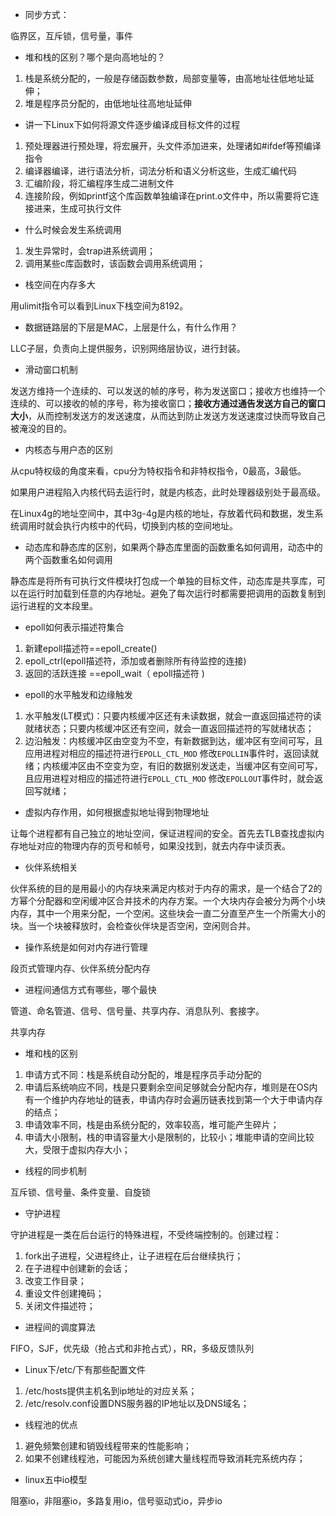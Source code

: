 * 同步方式：

临界区，互斥锁，信号量，事件



* 堆和栈的区别？哪个是向高地址的？

1. 栈是系统分配的，一般是存储函数参数，局部变量等，由高地址往低地址延伸；
2. 堆是程序员分配的，由低地址往高地址延伸





* 讲一下Linux下如何将源文件逐步编译成目标文件的过程 

1. 预处理器进行预处理，将宏展开，头文件添加进来，处理诸如#ifdef等预编译指令
2. 编译器编译，进行语法分析，词法分析和语义分析这些，生成汇编代码
3. 汇编阶段，将汇编程序生成二进制文件
4. 连接阶段，例如printf这个库函数单独编译在print.o文件中，所以需要将它连接进来，生成可执行文件





* 什么时候会发生系统调用

1. 发生异常时，会trap进系统调用；
2. 调用某些c库函数时，该函数会调用系统调用；



* 栈空间在内存多大

用ulimit指令可以看到Linux下栈空间为8192。



* 数据链路层的下层是MAC，上层是什么，有什么作用？

LLC子层，负责向上提供服务，识别网络层协议，进行封装。



- 滑动窗口机制

发送方维持一个连续的、可以发送的帧的序号，称为发送窗口；接收方也维持一个连续的、可以接收的帧的序号，称为接收窗口；**接收方通过通告发送方自己的窗口大小**，从而控制发送方的发送速度，从而达到防止发送方发送速度过快而导致自己被淹没的目的。



* 内核态与用户态的区别

从cpu特权级的角度来看，cpu分为特权指令和非特权指令，0最高，3最低。

如果用户进程陷入内核代码去运行时，就是内核态，此时处理器级别处于最高级。

在Linux4g的地址空间中，其中3g-4g是内核的地址，存放着代码和数据，发生系统调用时就会执行内核中的代码，切换到内核的空间地址。



* 动态库和静态库的区别，如果两个静态库里面的函数重名如何调用，动态中的两个函数重名如何调用

静态库是将所有可执行文件模块打包成一个单独的目标文件，动态库是共享库，可以在运行时加载到任意的内存地址。避免了每次运行时都需要把调用的函数复制到运行进程的文本段里。



- epoll如何表示描述符集合

1. 新建epoll描述符==epoll_create()
2. epoll_ctrl(epoll描述符，添加或者删除所有待监控的连接)
3. 返回的活跃连接 ==epoll_wait（ epoll描述符 )



- epoll的水平触发和边缘触发

1. 水平触发(LT模式)：只要内核缓冲区还有未读数据，就会一直返回描述符的读就绪状态；只要内核缓冲区还有空间，就会一直返回描述符的写就绪状态；
2. 边沿触发：内核缓冲区由空变为不空，有新数据到达，缓冲区有空间可写，且应用进程对相应的描述符进行`EPOLL_CTL_MOD` 修改`EPOLLIN`事件时，返回读就绪；内核缓冲区由不空变为空，有旧的数据别发送走，当缓冲区有空间可写，且应用进程对相应的描述符进行`EPOLL_CTL_MOD` 修改`EPOLLOUT`事件时，就会返回写就绪；



- 虚拟内存作用，如何根据虚拟地址得到物理地址

让每个进程都有自己独立的地址空间，保证进程间的安全。首先去TLB查找虚拟内存地址对应的物理内存的页号和帧号，如果没找到，就去内存中读页表。



- 伙伴系统相关

伙伴系统的目的是用最小的内存块来满足内核对于内存的需求，是一个结合了2的方幂个分配器和空闲缓冲区合并技术的内存方案。一个大块内存会被分为两个小块内存，其中一个用来分配，一个空闲。这些块会一直二分直至产生一个所需大小的块。当一个块被释放时，会检查伙伴块是否空闲，空闲则合并。



- 操作系统是如何对内存进行管理

段页式管理内存、伙伴系统分配内存



- 进程间通信方式有哪些，哪个最快

管道、命名管道、信号、信号量、共享内存、消息队列、套接字。

共享内存



- 堆和栈的区别

1. 申请方式不同：栈是系统自动分配的，堆是程序员手动分配的
2. 申请后系统响应不同，栈是只要剩余空间足够就会分配内存，堆则是在OS内有一个维护内存地址的链表，申请内存时会遍历链表找到第一个大于申请内存的结点；
3. 申请效率不同，栈是由系统分配的，效率较高，堆可能产生碎片；
4. 申请大小限制，栈的申请容量大小是限制的，比较小；堆能申请的空间比较大，受限于虚拟内存大小；



- 线程的同步机制

互斥锁、信号量、条件变量、自旋锁



- 守护进程

守护进程是一类在后台运行的特殊进程，不受终端控制的。创建过程：

1. fork出子进程，父进程终止，让子进程在后台继续执行；
2. 在子进程中创建新的会话；
3. 改变工作目录；
4. 重设文件创建掩码；
5. 关闭文件描述符；



- 进程间的调度算法

FIFO，SJF，优先级（抢占式和非抢占式），RR，多级反馈队列



- Linux下/etc/下有那些配置文件

1. /etc/hosts提供主机名到ip地址的对应关系；
2. /etc/resolv.conf设置DNS服务器的IP地址以及DNS域名；



* 线程池的优点

1. 避免频繁创建和销毁线程带来的性能影响；
2. 如果不创建线程池，可能因为系统创建大量线程而导致消耗完系统内存；



* linux五中io模型

阻塞io，非阻塞io，多路复用io，信号驱动式io，异步io